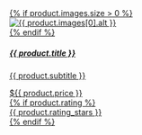 <!-- _includes/product-card.md -->
<div class="card h-100 product-card shadow-sm">
  <a href="{{ product.url | relative_url }}" class="text-decoration-none">
    {% if product.images.size > 0 %}
      <div class="product-image">
        <img src="{{ product.images[0].src | relative_url }}" alt="{{ product.images[0].alt }}" class="card-img-top">
      </div>
    {% endif %}
    <div class="card-body">
      <h5 class="card-title">{{ product.title }}</h5>
      <p class="card-text text-muted small">{{ product.subtitle }}</p>
      <div class="fs-5 fw-bold">${{ product.price }}</div>
      {% if product.rating %}
        <div class="text-warning mt-2">{{ product.rating_stars }}</div>
      {% endif %}
    </div>
  </a>
</div>